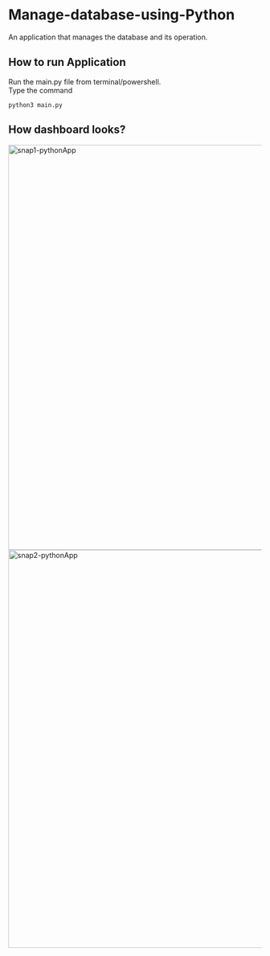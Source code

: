 # Manage-database-using-Python
An application that manages the database and its operation.


## How to run Application
Run the main.py file from terminal/powershell.<br>
Type the command <br>
       
    python3 main.py
    
    
    
    
## How dashboard looks?
<img width="806" alt="snap1-pythonApp" src="https://user-images.githubusercontent.com/73050886/180513695-068a436f-a350-4d24-83a0-5c2fcf1d9740.png">
<img width="792" alt="snap2-pythonApp" src="https://user-images.githubusercontent.com/73050886/180513706-e5bcee48-3bbe-4723-8720-b36893faccfd.png">
